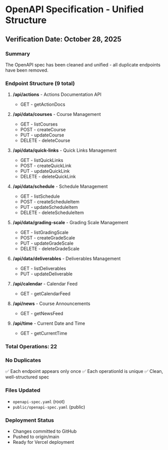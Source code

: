 # OpenAPI Specification - Unified Structure

## Verification Date: October 28, 2025

### Summary
The OpenAPI spec has been cleaned and unified - all duplicate endpoints have been removed.

### Endpoint Structure (9 total)
1. **/api/actions** - Actions Documentation API
   - GET - getActionDocs

2. **/api/data/courses** - Course Management
   - GET - listCourses
   - POST - createCourse
   - PUT - updateCourse
   - DELETE - deleteCourse

3. **/api/data/quick-links** - Quick Links Management
   - GET - listQuickLinks
   - POST - createQuickLink
   - PUT - updateQuickLink
   - DELETE - deleteQuickLink

4. **/api/data/schedule** - Schedule Management
   - GET - listSchedule
   - POST - createScheduleItem
   - PUT - updateScheduleItem
   - DELETE - deleteScheduleItem

5. **/api/data/grading-scale** - Grading Scale Management
   - GET - listGradingScale
   - POST - createGradeScale
   - PUT - updateGradeScale
   - DELETE - deleteGradeScale

6. **/api/data/deliverables** - Deliverables Management
   - GET - listDeliverables
   - PUT - updateDeliverable

7. **/api/calendar** - Calendar Feed
   - GET - getCalendarFeed

8. **/api/news** - Course Announcements
   - GET - getNewsFeed

9. **/api/time** - Current Date and Time
   - GET - getCurrentTime

### Total Operations: 22

### No Duplicates
✅ Each endpoint appears only once
✅ Each operationId is unique
✅ Clean, well-structured spec

### Files Updated
- `openapi-spec.yaml` (root)
- `public/openapi-spec.yaml` (public)

### Deployment Status
- Changes committed to GitHub
- Pushed to origin/main
- Ready for Vercel deployment

